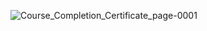 ![Course_Completion_Certificate_page-0001](https://github.com/MinFluk/MinFluk.github.io/assets/136232533/e43ffde7-932a-4c9d-afd5-ce4228588162)
